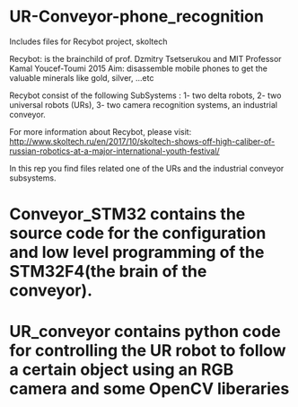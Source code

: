 # UR-Conveyor-phone_recognition
Includes files for Recybot project, skoltech

Recybot: is the brainchild of prof. Dzmitry Tsetserukou and MIT Professor Kamal Youcef-Toumi 2015
Aim: disassemble mobile phones to get the valuable minerals like gold, silver, ...etc

Recybot consist of the following SubSystems :
1- two delta robots,
2- two universal robots (URs),
3- two camera recognition systems, 
an industrial conveyor.

For more information about Recybot, please visit: 
http://www.skoltech.ru/en/2017/10/skoltech-shows-off-high-caliber-of-russian-robotics-at-a-major-international-youth-festival/ 


In this rep you find files related one of the URs and the industrial conveyor subsystems. 

# Conveyor_STM32 contains the source code for the configuration and low level programming of the STM32F4(the brain of the conveyor).

# UR_conveyor contains python code for controlling the UR robot to follow a certain object using an RGB camera and some OpenCV liberaries






